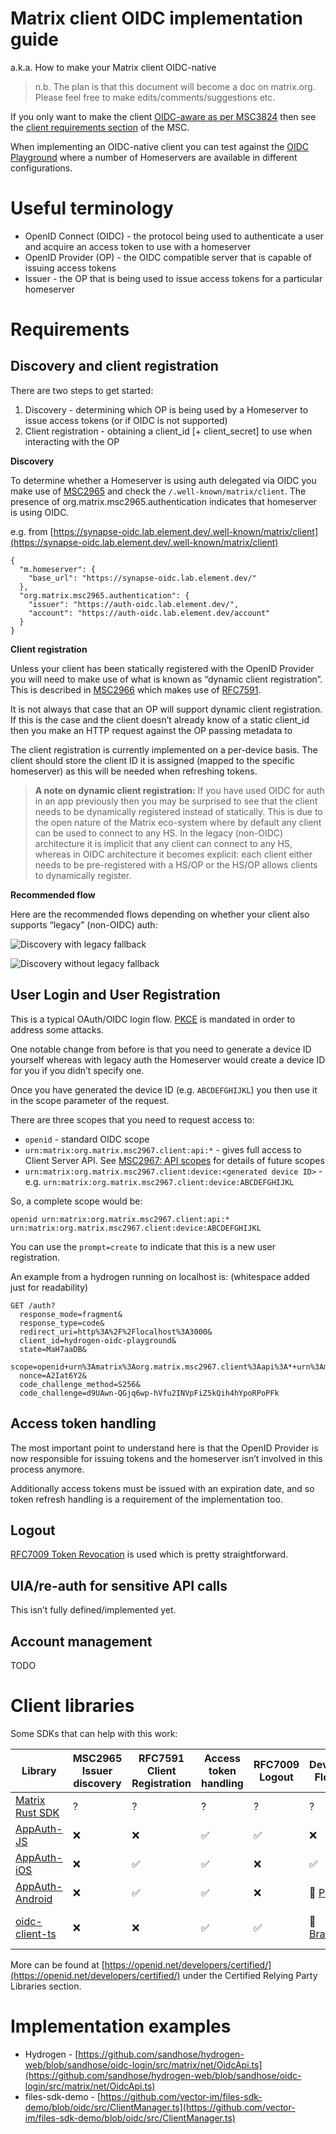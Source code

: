 # Matrix client OIDC implementation guide

a.k.a. How to make your Matrix client OIDC-native

> n.b. The plan is that this document will become a doc on matrix.org. Please feel free to make edits/comments/suggestions etc.

If you only want to make the client [OIDC-aware as per MSC3824](https://github.com/matrix-org/matrix-spec-proposals/pull/3824) then see the [client requirements section](https://github.com/matrix-org/matrix-spec-proposals/blob/hughns/sso-redirect-action/proposals/3824-oidc-aware-clients.md#definition-of-oidc-aware) of the MSC.

When implementing an OIDC-native client you can test against the [OIDC Playground](https://github.com/vector-im/oidc-playground) where a number of Homeservers are available in different configurations.

# Useful terminology

- OpenID Connect (OIDC) - the protocol being used to authenticate a user and acquire an access token to use with a homeserver
- OpenID Provider (OP) - the OIDC compatible server that is capable of issuing access tokens
- Issuer - the OP that is being used to issue access tokens for a particular homeserver

# Requirements

## Discovery and client registration

There are two steps to get started:

1. Discovery - determining which OP is being used by a Homeserver to issue access tokens (or if OIDC is not supported)
2. Client registration - obtaining a client_id [+ client_secret] to use when interacting with the OP

**Discovery**

To determine whether a Homeserver is using auth delegated via OIDC you make use of [MSC2965](https://github.com/matrix-org/matrix-spec-proposals/pull/2965) and check the `/.well-known/matrix/client`. The presence of org.matrix.msc2965.authentication indicates that homeserver is using OIDC.

e.g. from [https://synapse-oidc.lab.element.dev/.well-known/matrix/client](https://synapse-oidc.lab.element.dev/.well-known/matrix/client)

```
{
  "m.homeserver": {
    "base_url": "https://synapse-oidc.lab.element.dev/"
  },
  "org.matrix.msc2965.authentication": {
    "issuer": "https://auth-oidc.lab.element.dev/",
    "account": "https://auth-oidc.lab.element.dev/account"
  }
}
```

**Client registration**

Unless your client has been statically registered with the OpenID Provider you will need to make use of what is known as “dynamic client registration”. This is described in [MSC2966](https://github.com/matrix-org/matrix-spec-proposals/pull/2966) which makes use of [RFC7591](https://datatracker.ietf.org/doc/html/rfc7591).

It is not always that case that an OP will support dynamic client registration. If this is the case and the client doesn’t already know of a static client_id then you make an HTTP request against the OP passing metadata to 

The client registration is currently implemented on a per-device basis. The client should store the client ID it is assigned (mapped to the specific homeserver) as this will be needed when refreshing tokens.

> **A note on dynamic client registration:**
> If you have used OIDC for auth in an app previously then you may be surprised to see that the client needs to be dynamically registered instead of statically.
> This is due to the open nature of the Matrix eco-system where by default any client can be used to connect to any HS.
> In the legacy (non-OIDC) architecture it is implicit that any client can connect to any HS, whereas in OIDC architecture it becomes explicit: each client either needs to be pre-registered with a HS/OP or the HS/OP allows clients to dynamically register.

**Recommended flow**

Here are the recommended flows depending on whether your client also supports “legacy” (non-OIDC) auth:

![Discovery with legacy fallback](./discovery%20with%20fallback.png)

![Discovery without legacy fallback](./discovery%20without%20fallback.png)

## User Login and User Registration

This is a typical OAuth/OIDC login flow. [PKCE](https://www.rfc-editor.org/rfc/rfc7636.html) is mandated in order to address some attacks.

One notable change from before is that you need to generate a device ID yourself whereas with legacy auth the Homeserver would create a device ID for you if you didn’t specify one.

Once you have generated the device ID (e.g. `ABCDEFGHIJKL`) you then use it in the scope parameter of the request.

There are three scopes that you need to request access to:

- `openid` - standard OIDC scope 
- `urn:matrix:org.matrix.msc2967.client:api:*` - gives full access to Client Server API. See [MSC2967: API scopes](https://github.com/matrix-org/matrix-spec-proposals/pull/2967) for details of future scopes
- `urn:matrix:org.matrix.msc2967.client:device:<generated device ID>` - e.g. `urn:matrix:org.matrix.msc2967.client:device:ABCDEFGHIJKL`

So, a complete scope would be:

`openid urn:matrix:org.matrix.msc2967.client:api:* urn:matrix:org.matrix.msc2967.client:device:ABCDEFGHIJKL`

You can use the `prompt=create` to indicate that this is a new user registration.

An example from a hydrogen running on localhost is: (whitespace added just for readability)

```
GET /auth?
  response_mode=fragment&
  response_type=code&
  redirect_uri=http%3A%2F%2Flocalhost%3A3000&
  client_id=hydrogen-oidc-playground&
  state=MaH7aaDB&
  scope=openid+urn%3Amatrix%3Aorg.matrix.msc2967.client%3Aapi%3A*+urn%3Amatrix%3Aorg.matrix.msc2967.client%3Adevice%3AjtiAHHIr1T&
  nonce=A2Iat6Y2&
  code_challenge_method=S256&
  code_challenge=d9UAwn-QGjq6wp-hVfu2INVpFiZ5kQih4hYpoRPoPFk
```

## Access token handling

The most important point to understand here is that the OpenID Provider is now responsible for issuing tokens and the homeserver isn’t involved in this process anymore.

Additionally access tokens must be issued with an expiration date, and so token refresh handling is a requirement of the implementation too.

## Logout

[RFC7009 Token Revocation](https://datatracker.ietf.org/doc/html/rfc7009) is used which is pretty straightforward.

## UIA/re-auth for sensitive API calls

This isn’t fully defined/implemented yet.

## Account management

TODO

# Client libraries

Some SDKs that can help with this work:

| Library | MSC2965 Issuer discovery | RFC7591 Client Registration | Access token handling | RFC7009 Logout | Device Flow | Sample usage |
|---|---|---|---|---|---|---|
| [Matrix Rust SDK](https://github.com/matrix-org/matrix-rust-sdk) | ? | ? | ? | ? | ? | |
| [AppAuth-JS](https://github.com/openid/AppAuth-JS) | ❌ | ❌ | ✅ | ✅ | ❌ | |
| [AppAuth-iOS](https://github.com/openid/AppAuth-iOS) | ❌ | ✅ | ✅ | ❌ | ✅ | |
| [AppAuth-Android](https://github.com/openid/AppAuth-Android)| ❌ | ✅ | ✅ | ❌ | 🚧 [PR](https://github.com/openid/AppAuth-Android/pull/763) | |
| [oidc-client-ts](https://github.com/authts/oidc-client-ts) | ❌ | ❌ | ✅ | ✅ | 🚧 [Branch](https://github.com/hughns/oidc-client-ts/tree/hughns/device-flow) | files-sdk-demo |


More can be found at [https://openid.net/developers/certified/](https://openid.net/developers/certified/) under the Certified Relying Party Libraries section.

# Implementation examples

- Hydrogen - [https://github.com/sandhose/hydrogen-web/blob/sandhose/oidc-login/src/matrix/net/OidcApi.ts](https://github.com/sandhose/hydrogen-web/blob/sandhose/oidc-login/src/matrix/net/OidcApi.ts)
- files-sdk-demo - [https://github.com/vector-im/files-sdk-demo/blob/oidc/src/ClientManager.ts](https://github.com/vector-im/files-sdk-demo/blob/oidc/src/ClientManager.ts)
